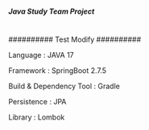 ##### Java Study Team Project

#

########## Test Modify ##########

Language : JAVA 17

Framework : SpringBoot 2.7.5

Build & Dependency Tool : Gradle

Persistence : JPA

Library : Lombok
